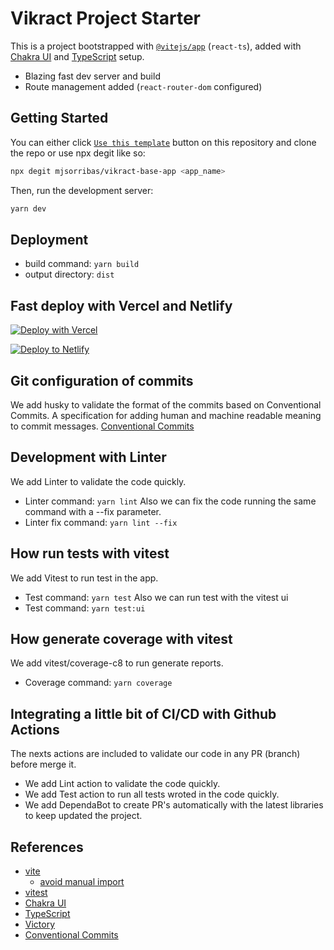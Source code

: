 # Vikract Project Starter

This is a project bootstrapped with [`@vitejs/app`](https://vitejs.dev/guide/#scaffolding-your-first-vite-project) (`react-ts`), added with [Chakra UI](https://chakra-ui.com) and [TypeScript](https://www.typescriptlang.org) setup.

- Blazing fast dev server and build
- Route management added (`react-router-dom` configured)

## Getting Started

You can either click [`Use this template`](https://github.com/mjsorribas/vikract-base-app/generate) button on this repository and clone the repo or use npx degit like so:

```bash
npx degit mjsorribas/vikract-base-app <app_name>
```

Then, run the development server:

```bash
yarn dev
```

## Deployment

- build command: `yarn build`
- output directory: `dist`

## Fast deploy with Vercel and Netlify

[![Deploy with Vercel](https://vercel.com/button)](https://vercel.com/import/git?s=https://github.com/mjsorribas/vikract-base-app) 

[![Deploy to Netlify](https://www.netlify.com/img/deploy/button.svg)](https://app.netlify.com/start/deploy?repository=https://github.com/mjsorribas/vikract-base-app)

## Git configuration of commits

We add husky to validate the format of the commits based on Conventional Commits.
A specification for adding human and machine readable meaning to commit messages.
[Conventional Commits](https://www.conventionalcommits.org/en/v1.0.0/)

## Development with Linter
We add Linter to validate the code quickly. 
- Linter command: `yarn lint`
Also we can fix the code running the same command with a --fix parameter.
- Linter fix command: `yarn lint --fix`

## How run tests with vitest
We add Vitest to run test in the app. 
- Test command: `yarn test`
Also we can run test with the vitest ui
- Test command: `yarn test:ui`

## How generate coverage with vitest
We add vitest/coverage-c8 to run generate reports. 
- Coverage command: `yarn coverage`


## Integrating a little bit of CI/CD with Github Actions
The nexts actions are included to validate our code in any PR (branch) before merge it.
- We add Lint action to validate the code quickly.
- We add Test action to run all tests wroted in the code quickly.
- We add DependaBot to create PR's automatically with the latest libraries to keep updated the project.


## References

- [vite](https://vitejs.dev)
  - [avoid manual import](https://vitejs.dev/guide/features.html#jsx)
- [vitest](https://vitest.dev/)
- [Chakra UI](https://chakra-ui.com/)
- [TypeScript](https://www.typescriptlang.org)
- [Victory](https://formidable.com/open-source/victory/)
- [Conventional Commits](https://www.conventionalcommits.org/en/v1.0.0/)